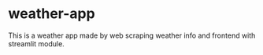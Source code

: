 # weather-app

This is a weather app made by web scraping weather info and frontend with streamlit module.
